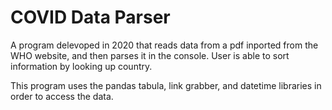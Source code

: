 # COVID Data Parser
A program delevoped in 2020 that reads data from a pdf inported from the WHO website, and then parses it in the console. User is able to sort information by looking up country.

This program uses the pandas tabula, link grabber, and datetime libraries in order to access the data.
